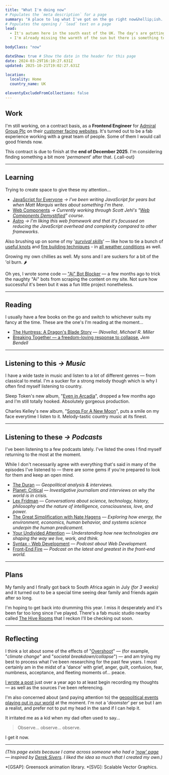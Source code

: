 ```yaml
---
title: "What I'm doing now"
# Populates the `meta description` for a page
summary: "A place to log what I've got on the go right now&hellip;ish. It could be about anything really. Like work related stuff, what I'm reading, listening to, watching, learning, planning, and reflecting on."
# Populates the opening / `lead` text on a page
lead:
  - It's autumn here in the south east of the UK. The day's are getting shorter and the cold, wind and rain is setting in.
  - I'm already missing the warmth of the sun but there is something to be said <em>(sometimes)</em> about cosy evenings by a fire with a good book or movie.

bodyClass: "now"

dateShow: true # Show the date in the header for this page
date: 2024-03-29T16:10:27.631Z
updated: 2025-10-21T19:02:27.631Z

location:
  locality: Home
  country_name: UK

eleventyExcludeFromCollections: false
---
```


## Work

I'm still working, on a contract basis, as a **Frontend Engineer** for [Admiral Group Plc](/projects/admiral) on their [customer facing websites](/projects/admiral). It's turned out to be a fab experience working with a great team of people. Some of them I would call good friends now.

This contract is due to finish at the **end of December 2025**. I'm considering finding something a bit more '*permanent*' after that. {.call-out}

---

## Learning

Trying to create space to give these my attention...

* [JavaScript for Everyone](https://piccalil.li/javascript-for-everyone) <i aria-hidden="true">&rarr;</i> *I've been writing JavaScript for years but when Matt Marquis writes about something I'm there*.
* [Web Components](https://developer.mozilla.org/en-US/docs/Web/Web_Components) <i aria-hidden="true">&rarr;</i> *Currently working through Scott Jehl's "[Web Components Demystified](https://scottjehl.com/learn/webcomponentsdemystified/)" course*.
* [Astro](https://astro.build/) <i aria-hidden="true">&rarr;</i> *I'm liking this web framework and that it's focussed on reducing the JavaScript overhead and complexity compared to other frameworks*.

Also brushing up on some of my '*[survival skills](https://youtu.be/BFheNvvJGoQ)*' &mdash; like how to tie a bunch of [useful knots](https://youtu.be/kA48yzKYp3Q) and [fire building techniques](https://youtu.be/7v4twfXG2uY) - in [all weather conditions](https://youtu.be/QiYlEyvDbco) as well.

Growing my own chillies as well. My sons and I are suckers for a bit of the 'ol burn. 🌶️

Oh yes, I wrote some code &mdash; ["Ai" Bot Blocker](/writing/2025-01-05/ai-bot-blocker) &mdash; a few months ago to trick the naughty "Ai" bots from scraping the content on my site. Not sure how successful it's been but it was a fun little project nonetheless.

---

## Reading

I usually have a few books on the go and switch to whichever suits my fancy at the time. These are the one's I'm reading at the moment&hellip;

* [The Huntress: A Dragon's Blade Story](https://www.michaelrmiller.co.uk/novellas) &mdash; *(Novella)*, *Michael R. Miller*
* [Breaking Together &mdash; a freedom-loving response to collapse](https://jembendell.com/2023/04/08/breaking-together-a-freedom-loving-response-to-collapse/), *Jem Bendell*

---

## Listening <span class="visually-hidden">to this</span> <i aria-hidden="true">&rarr;</i> *Music*

I have a wide taste in music and listen to a lot of different genres &mdash; from classical to metal. I'm a sucker for a strong melody though which is why I often find myself listening to country.

Sleep Token's new album, "[Even in Arcadia](https://open.spotify.com/album/1lS7FeRcSUuIGqyg99UGpj?si=NTCUWee_SwW_yjOaVr5zNg)", dropped a few months ago and I'm still totally hooked. Absolutely gorgeous production.

Charles Kelley's new album, "[Songs For A New Moon](https://open.spotify.com/album/0phabaUgbo3UiTmX78Tqcx?si=cOIrJW8JS3SL-dF7BpwaSg)", puts a smile on my face everytime I listen to it. Melody-tastic country music at its finest.

---

## Listening <span class="visually-hidden">to these</span> <i aria-hidden="true">&rarr;</i> *Podcasts*

I've been listening to a few podcasts lately. I've listed the ones I find myself returning to the most at the moment.

While I don't necessarily agree with everything that's said in many of the episodes I've listened to &mdash; there are some gems if you're prepared to look for them and keep an open mind.

* [The Duran](https://open.spotify.com/show/5DgkWsC3YjoyGBV03CFWnk?si=c62004134bbf40ed) &mdash; *Geopolitical analysis & interviews.*
* [Planet: Critical](https://open.spotify.com/show/5zGRjKWThT6H18isBlVEY8?si=82195fb522014341) &mdash; *Investigative journalism and interviews on why the world is in crisis.*
* [Lex Fridman](https://open.spotify.com/show/2MAi0BvDc6GTFvKFPXnkCL?si=cd92a945226b4603) &mdash; *Conversations about science, technology, history, philosophy and the nature of intelligence, consciousness, love, and power.*
* [The Great Simplification with Nate Hagens](https://open.spotify.com/show/0ZFJIjuJwh3XeMqrguiXNR?si=21485f0d963344fe) &mdash; *Exploring how energy, the environment, economics, human behavior, and systems science underpin the human predicament.*
* [Your Undivided Attention](https://open.spotify.com/show/4KI3PtZaWJbAWK89vgttoU?si=e899d621ff1d4d9c) &mdash; *Understanding how new technologies are shaping the way we live, work, and think.*
* [Syntax - Web Development](https://open.spotify.com/show/4kYCRYJ3yK5DQbP5tbfZby?si=d8355dd847824464) &mdash; *Podcast about Web Development.*
* [Front-End Fire](https://open.spotify.com/show/4kYCRYJ3yK5DQbP5tbfZby?si=d8355dd847824464) &mdash; *Podcast on the latest and greatest in the front-end world.*

---

## Plans

My family and I finally got back to South Africa again in July *(for 3 weeks)* and it turned out to be a special time seeing dear family and friends again after so long.

I'm hoping to get back into drumming this year. I miss it desperately and it's been far too long since I've played. There's a fab music studio nearby called [The Hive Rooms](https://www.thehiverooms.com) that I reckon I'll be checking out soon.

---

## Reflecting

I think a lot about some of the effects of "[Overshoot](https://howtosavetheworld.ca/2021/09/21/overshoot-where-we-stand-now-guest-post-by-michael-dowd/)" &mdash; (for example, "*climate change*" and "*societal breakdown/collapse*") &mdash; and am trying my best to process what I've been researching for the past few years. I most certainly am in the midst of a 'dance' with grief, anger, guilt, confusion, fear, numbness, acceptance, and fleeting moments of&hellip; peace.

[I wrote a post](/writing/2023-05-31/the-climate-crisis-what-to-make-of-it) just over a year ago to at least begin recording my thoughts &mdash; as well as the sources I've been referencing.

I'm also concerned about (and paying attention to) the [geopolitical events playing out in our world](https://theduran.com/orwells-warning-the-insidious-nature-of-political-language-the-cargo-cult-of-woke-christian-parenti-doublespeak-doublethink-history-has-stopped-party-is-always-right/) at the moment. I'm not a '*doomster*' per se but I am a realist, and prefer not to put my head in the sand if I can help it.

It irritated me as a kid when my dad often used to say...

> Observe... observe... observe.

I get it now.

---

<footer>
  <em>(This page exists because I came across someone who had a <a href="https://nownownow.com/about">'now' page</a> &mdash; inspired by <a href="https://sivers.org/now">Derek Sivers</a>. I liked the idea so much that I created my own.)</em>
</footer>

*[GSAP]: Greensock animation library.
*[SVG]: Scalable Vector Graphics.
